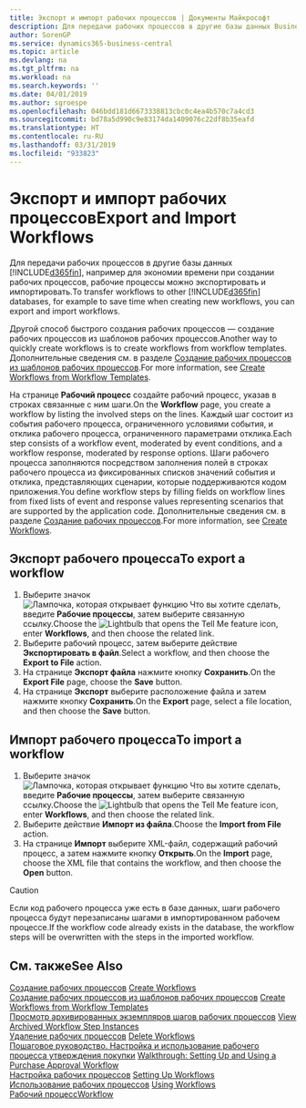 ```yaml
---
title: Экспорт и импорт рабочих процессов | Документы Майкрософт
description: Для передачи рабочих процессов в другие базы данных Business Central, например для экономии времени при создании рабочих процессов, рабочие процессы можно экспортировать и импортировать.
author: SorenGP
ms.service: dynamics365-business-central
ms.topic: article
ms.devlang: na
ms.tgt_pltfrm: na
ms.workload: na
ms.search.keywords: ''
ms.date: 04/01/2019
ms.author: sgroespe
ms.openlocfilehash: 046bdd181d6673338813cbc0c4ea4b570c7a4cd3
ms.sourcegitcommit: bd78a5d990c9e83174da1409076c22df8b35eafd
ms.translationtype: HT
ms.contentlocale: ru-RU
ms.lasthandoff: 03/31/2019
ms.locfileid: "933823"
---
```

# <a name="export-and-import-workflows"></a><span data-ttu-id="caacd-103">Экспорт и импорт рабочих процессов</span><span class="sxs-lookup"><span data-stu-id="caacd-103">Export and Import Workflows</span></span>
<span data-ttu-id="caacd-104">Для передачи рабочих процессов в другие базы данных [!INCLUDE[d365fin](includes/d365fin_md.md)], например для экономии времени при создании рабочих процессов, рабочие процессы можно экспортировать и импортировать.</span><span class="sxs-lookup"><span data-stu-id="caacd-104">To transfer workflows to other [!INCLUDE[d365fin](includes/d365fin_md.md)] databases, for example to save time when creating new workflows, you can export and import workflows.</span></span>  

 <span data-ttu-id="caacd-105">Другой способ быстрого создания рабочих процессов — создание рабочих процессов из шаблонов рабочих процессов.</span><span class="sxs-lookup"><span data-stu-id="caacd-105">Another way to quickly create workflows is to create workflows from workflow templates.</span></span> <span data-ttu-id="caacd-106">Дополнительные сведения см. в разделе [Создание рабочих процессов из шаблонов рабочих процессов](across-how-to-create-workflows-from-workflow-templates.md).</span><span class="sxs-lookup"><span data-stu-id="caacd-106">For more information, see [Create Workflows from Workflow Templates](across-how-to-create-workflows-from-workflow-templates.md).</span></span>  

 <span data-ttu-id="caacd-107">На странице **Рабочий процесс** создайте рабочий процесс, указав в строках связанные с ним шаги.</span><span class="sxs-lookup"><span data-stu-id="caacd-107">On the **Workflow** page, you create a workflow by listing the involved steps on the lines.</span></span> <span data-ttu-id="caacd-108">Каждый шаг состоит из события рабочего процесса, ограниченного условиями события, и отклика рабочего процесса, ограниченного параметрами отклика.</span><span class="sxs-lookup"><span data-stu-id="caacd-108">Each step consists of a workflow event, moderated by event conditions, and a workflow response, moderated by response options.</span></span> <span data-ttu-id="caacd-109">Шаги рабочего процесса заполняются посредством заполнения полей в строках рабочего процесса из фиксированных списков значений события и отклика, представляющих сценарии, которые поддерживаются кодом приложения.</span><span class="sxs-lookup"><span data-stu-id="caacd-109">You define workflow steps by filling fields on workflow lines from fixed lists of event and response values representing scenarios that are supported by the application code.</span></span> <span data-ttu-id="caacd-110">Дополнительные сведения см. в разделе [Создание рабочих процессов](across-how-to-create-workflows.md).</span><span class="sxs-lookup"><span data-stu-id="caacd-110">For more information, see [Create Workflows](across-how-to-create-workflows.md).</span></span>  

## <a name="to-export-a-workflow"></a><span data-ttu-id="caacd-111">Экспорт рабочего процесса</span><span class="sxs-lookup"><span data-stu-id="caacd-111">To export a workflow</span></span>  
1.  <span data-ttu-id="caacd-112">Выберите значок ![Лампочка, которая открывает функцию Что вы хотите сделать](media/ui-search/search_small.png "Что вы хотите сделать"), введите **Рабочие процессы**, затем выберите связанную ссылку.</span><span class="sxs-lookup"><span data-stu-id="caacd-112">Choose the ![Lightbulb that opens the Tell Me feature](media/ui-search/search_small.png "Tell me what you want to do") icon, enter **Workflows**, and then choose the related link.</span></span>  
2.  <span data-ttu-id="caacd-113">Выберите рабочий процесс, затем выберите действие **Экспортировать в файл**.</span><span class="sxs-lookup"><span data-stu-id="caacd-113">Select a workflow, and then choose the **Export to File** action.</span></span>  
3.  <span data-ttu-id="caacd-114">На странице **Экспорт файла** нажмите кнопку **Сохранить**.</span><span class="sxs-lookup"><span data-stu-id="caacd-114">On the **Export File** page, choose the **Save** button.</span></span>  
4.  <span data-ttu-id="caacd-115">На странице **Экспорт** выберите расположение файла и затем нажмите кнопку **Сохранить**.</span><span class="sxs-lookup"><span data-stu-id="caacd-115">On the **Export** page, select a file location, and then choose the **Save** button.</span></span>  

## <a name="to-import-a-workflow"></a><span data-ttu-id="caacd-116">Импорт рабочего процесса</span><span class="sxs-lookup"><span data-stu-id="caacd-116">To import a workflow</span></span>  
1.  <span data-ttu-id="caacd-117">Выберите значок ![Лампочка, которая открывает функцию Что вы хотите сделать](media/ui-search/search_small.png "Что вы хотите сделать"), введите **Рабочие процессы**, затем выберите связанную ссылку.</span><span class="sxs-lookup"><span data-stu-id="caacd-117">Choose the ![Lightbulb that opens the Tell Me feature](media/ui-search/search_small.png "Tell me what you want to do") icon, enter **Workflows**, and then choose the related link.</span></span>  
2.  <span data-ttu-id="caacd-118">Выберите действие **Импорт из файла**.</span><span class="sxs-lookup"><span data-stu-id="caacd-118">Choose the **Import from File** action.</span></span>  
3.  <span data-ttu-id="caacd-119">На странице **Импорт** выберите XML-файл, содержащий рабочий процесс, а затем нажмите кнопку **Открыть**.</span><span class="sxs-lookup"><span data-stu-id="caacd-119">On the **Import** page, choose the XML file that contains the workflow, and then choose the **Open** button.</span></span>  

> [!CAUTION]  
>  <span data-ttu-id="caacd-120">Если код рабочего процесса уже есть в базе данных, шаги рабочего процесса будут перезаписаны шагами в импортированном рабочем процессе.</span><span class="sxs-lookup"><span data-stu-id="caacd-120">If the workflow code already exists in the database, the workflow steps will be overwritten with the steps in the imported workflow.</span></span>  

## <a name="see-also"></a><span data-ttu-id="caacd-121">См. также</span><span class="sxs-lookup"><span data-stu-id="caacd-121">See Also</span></span>  
 <span data-ttu-id="caacd-122">[Создание рабочих процессов](across-how-to-create-workflows.md) </span><span class="sxs-lookup"><span data-stu-id="caacd-122">[Create Workflows](across-how-to-create-workflows.md) </span></span>  
 <span data-ttu-id="caacd-123">[Создание рабочих процессов из шаблонов рабочих процессов](across-how-to-create-workflows-from-workflow-templates.md) </span><span class="sxs-lookup"><span data-stu-id="caacd-123">[Create Workflows from Workflow Templates](across-how-to-create-workflows-from-workflow-templates.md) </span></span>  
 <span data-ttu-id="caacd-124">[Просмотр архивированных экземпляров шагов рабочих процессов](across-how-to-view-archived-workflow-step-instances.md) </span><span class="sxs-lookup"><span data-stu-id="caacd-124">[View Archived Workflow Step Instances](across-how-to-view-archived-workflow-step-instances.md) </span></span>  
 <span data-ttu-id="caacd-125">[Удаление рабочих процессов](across-how-to-delete-workflows.md) </span><span class="sxs-lookup"><span data-stu-id="caacd-125">[Delete Workflows](across-how-to-delete-workflows.md) </span></span>  
 <span data-ttu-id="caacd-126">[Пошаговое руководство. Настройка и использование рабочего процесса утверждения покупки](walkthrough-setting-up-and-using-a-purchase-approval-workflow.md) </span><span class="sxs-lookup"><span data-stu-id="caacd-126">[Walkthrough: Setting Up and Using a Purchase Approval Workflow](walkthrough-setting-up-and-using-a-purchase-approval-workflow.md) </span></span>  
 <span data-ttu-id="caacd-127">[Настройка рабочих процессов](across-set-up-workflows.md) </span><span class="sxs-lookup"><span data-stu-id="caacd-127">[Setting Up Workflows](across-set-up-workflows.md) </span></span>  
 <span data-ttu-id="caacd-128">[Использование рабочих процессов](across-use-workflows.md) </span><span class="sxs-lookup"><span data-stu-id="caacd-128">[Using Workflows](across-use-workflows.md) </span></span>  
 [<span data-ttu-id="caacd-129">Рабочий процесс</span><span class="sxs-lookup"><span data-stu-id="caacd-129">Workflow</span></span>](across-workflow.md)   
